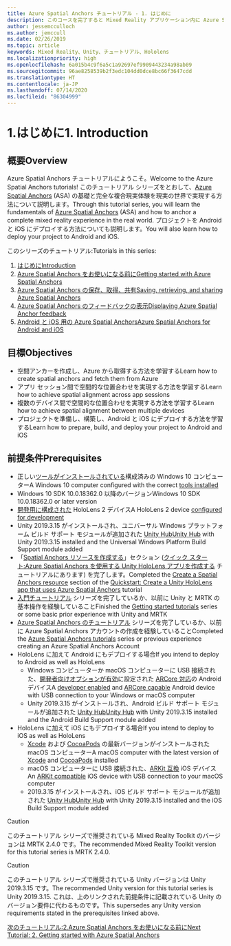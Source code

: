 ```yaml
---
title: Azure Spatial Anchors チュートリアル - 1. はじめに
description: このコースを完了すると Mixed Reality アプリケーション内に Azure Spatial Anchors を実装する方法を学習できます。
author: jessemcculloch
ms.author: jemccull
ms.date: 02/26/2019
ms.topic: article
keywords: Mixed Reality、Unity、チュートリアル、Hololens
ms.localizationpriority: high
ms.openlocfilehash: 6a015b4c9f6a5c1a92697ef9909443234a98ab09
ms.sourcegitcommit: 96ae8258539b2f3edc104dd0dce8bc66f3647cdd
ms.translationtype: HT
ms.contentlocale: ja-JP
ms.lasthandoff: 07/14/2020
ms.locfileid: "86304999"
---
```

# <a name="1-introduction"></a><span data-ttu-id="02fb0-105">1.はじめに</span><span class="sxs-lookup"><span data-stu-id="02fb0-105">1. Introduction</span></span>

## <a name="overview"></a><span data-ttu-id="02fb0-106">概要</span><span class="sxs-lookup"><span data-stu-id="02fb0-106">Overview</span></span>

<span data-ttu-id="02fb0-107">Azure Spatial Anchors チュートリアルにようこそ。</span><span class="sxs-lookup"><span data-stu-id="02fb0-107">Welcome to the Azure Spatial Anchors tutorials!</span></span> <span data-ttu-id="02fb0-108">このチュートリアル シリーズをとおして、<a href="https://azure.microsoft.com/services/spatial-anchors" target="_blank">Azure Spatial Anchors</a> (ASA) の基礎と完全な複合現実体験を現実の世界で実現する方法について説明します。</span><span class="sxs-lookup"><span data-stu-id="02fb0-108">Through this tutorial series, you will learn the fundamentals of <a href="https://azure.microsoft.com/services/spatial-anchors" target="_blank">Azure Spatial Anchors</a> (ASA) and how to anchor a complete mixed reality experience in the real world.</span></span> <span data-ttu-id="02fb0-109">プロジェクトを Android と iOS にデプロイする方法についても説明します。</span><span class="sxs-lookup"><span data-stu-id="02fb0-109">You will also learn how to deploy your project to Android and iOS.</span></span>

<span data-ttu-id="02fb0-110">このシリーズのチュートリアル:</span><span class="sxs-lookup"><span data-stu-id="02fb0-110">Tutorials in this series:</span></span>

1. [<span data-ttu-id="02fb0-111">はじめに</span><span class="sxs-lookup"><span data-stu-id="02fb0-111">Introduction</span></span>](mr-learning-asa-01.md)
2. [<span data-ttu-id="02fb0-112">Azure Spatial Anchors をお使いになる前に</span><span class="sxs-lookup"><span data-stu-id="02fb0-112">Getting started with Azure Spatial Anchors</span></span>](mr-learning-asa-02.md)
3. [<span data-ttu-id="02fb0-113">Azure Spatial Anchors の保存、取得、共有</span><span class="sxs-lookup"><span data-stu-id="02fb0-113">Saving, retrieving, and sharing Azure Spatial Anchors</span></span>](mr-learning-asa-03.md)
4. [<span data-ttu-id="02fb0-114">Azure Spatial Anchors のフィードバックの表示</span><span class="sxs-lookup"><span data-stu-id="02fb0-114">Displaying Azure Spatial Anchor feedback</span></span>](mr-learning-asa-04.md)
5. [<span data-ttu-id="02fb0-115">Android と iOS 用の Azure Spatial Anchors</span><span class="sxs-lookup"><span data-stu-id="02fb0-115">Azure Spatial Anchors for Android and iOS</span></span>](mr-learning-asa-05.md)

## <a name="objectives"></a><span data-ttu-id="02fb0-116">目標</span><span class="sxs-lookup"><span data-stu-id="02fb0-116">Objectives</span></span>

* <span data-ttu-id="02fb0-117">空間アンカーを作成し、Azure から取得する方法を学習する</span><span class="sxs-lookup"><span data-stu-id="02fb0-117">Learn how to create spatial anchors and fetch them from Azure</span></span>
* <span data-ttu-id="02fb0-118">アプリ セッション間で空間的な位置合わせを実現する方法を学習する</span><span class="sxs-lookup"><span data-stu-id="02fb0-118">Learn how to achieve spatial alignment across app sessions</span></span>
* <span data-ttu-id="02fb0-119">複数のデバイス間で空間的な位置合わせを実現する方法を学習する</span><span class="sxs-lookup"><span data-stu-id="02fb0-119">Learn how to achieve spatial alignment between multiple devices</span></span>
* <span data-ttu-id="02fb0-120">プロジェクトを準備し、構築し、Android と iOS にデプロイする方法を学習する</span><span class="sxs-lookup"><span data-stu-id="02fb0-120">Learn how to prepare, build, and deploy your project to Android and iOS</span></span>

## <a name="prerequisites"></a><span data-ttu-id="02fb0-121">前提条件</span><span class="sxs-lookup"><span data-stu-id="02fb0-121">Prerequisites</span></span>

* <span data-ttu-id="02fb0-122">正しい[ツールがインストールされている](install-the-tools.md)構成済みの Windows 10 コンピューター</span><span class="sxs-lookup"><span data-stu-id="02fb0-122">A Windows 10 computer configured with the correct [tools installed](install-the-tools.md)</span></span>
* <span data-ttu-id="02fb0-123">Windows 10 SDK 10.0.18362.0 以降のバージョン</span><span class="sxs-lookup"><span data-stu-id="02fb0-123">Windows 10 SDK 10.0.18362.0 or later version</span></span>
* <span data-ttu-id="02fb0-124">[開発用に構成された](using-visual-studio.md#enabling-developer-mode) HoloLens 2 デバイス</span><span class="sxs-lookup"><span data-stu-id="02fb0-124">A HoloLens 2 device [configured for development](using-visual-studio.md#enabling-developer-mode)</span></span>
* <span data-ttu-id="02fb0-125">Unity 2019.3.15 がインストールされ、ユニバーサル Windows プラットフォーム ビルド サポート モジュールが追加された <a href="https://docs.unity3d.com/Manual/GettingStartedInstallingHub.html" target="_blank">Unity Hub</a></span><span class="sxs-lookup"><span data-stu-id="02fb0-125"><a href="https://docs.unity3d.com/Manual/GettingStartedInstallingHub.html" target="_blank">Unity Hub</a> with Unity 2019.3.15 installed and the Universal Windows Platform Build Support module added</span></span>
* <span data-ttu-id="02fb0-126">「[Spatial Anchors リソースを作成する](https://docs.microsoft.com/azure/spatial-anchors/quickstarts/get-started-unity-hololens#create-a-spatial-anchors-resource)」セクション ([クイック スタート:Azure Spatial Anchors を使用する Unity HoloLens アプリを作成する](https://docs.microsoft.com/azure/spatial-anchors/quickstarts/get-started-unity-hololens) チュートリアルにあります) を完了します。</span><span class="sxs-lookup"><span data-stu-id="02fb0-126">Completed the [Create a Spatial Anchors resource](https://docs.microsoft.com/azure/spatial-anchors/quickstarts/get-started-unity-hololens#create-a-spatial-anchors-resource) section of the [Quickstart: Create a Unity HoloLens app that uses Azure Spatial Anchors](https://docs.microsoft.com/azure/spatial-anchors/quickstarts/get-started-unity-hololens) tutorial</span></span>
* <span data-ttu-id="02fb0-127">[入門チュートリアル](mr-learning-base-01.md) シリーズを完了しているか、以前に Unity と MRTK の基本操作を経験していること</span><span class="sxs-lookup"><span data-stu-id="02fb0-127">Finished the [Getting started tutorials](mr-learning-base-01.md) series or some basic prior experience with Unity and MRTK</span></span>
* <span data-ttu-id="02fb0-128">[Azure Spatial Anchors のチュートリアル](mr-learning-asa-01.md) シリーズを完了しているか、以前に Azure Spatial Anchors アカウントの作成を経験していること</span><span class="sxs-lookup"><span data-stu-id="02fb0-128">Completed the [Azure Spatial Anchors tutorials](mr-learning-asa-01.md) series or previous experience creating an Azure Spatial Anchors Account</span></span>
* <span data-ttu-id="02fb0-129">HoloLens に加えて Android にもデプロイする場合</span><span class="sxs-lookup"><span data-stu-id="02fb0-129">If you intend to deploy to Android as well as HoloLens</span></span>
  * <span data-ttu-id="02fb0-130">Windows コンピューターか macOS コンピューターに USB 接続された、<a href="https://developer.android.com/studio/debug/dev-options" target="_blank">開発者向けオプションが有効</a>に設定された <a href="https://developers.google.com/ar/discover/supported-devices" target="_blank">ARCore 対応</a>の Android デバイス</span><span class="sxs-lookup"><span data-stu-id="02fb0-130">A <a href="https://developer.android.com/studio/debug/dev-options" target="_blank">developer enabled</a> and <a href="https://developers.google.com/ar/discover/supported-devices" target="_blank">ARCore capable</a> Android device with USB connection to your Windows or macOS computer</span></span>
  * <span data-ttu-id="02fb0-131">Unity 2019.3.15 がインストールされ、Android ビルド サポート モジュールが追加された <a href="https://docs.unity3d.com/Manual/GettingStartedInstallingHub.html" target="_blank">Unity Hub</a></span><span class="sxs-lookup"><span data-stu-id="02fb0-131"><a href="https://docs.unity3d.com/Manual/GettingStartedInstallingHub.html" target="_blank">Unity Hub</a> with Unity 2019.3.15 installed and the Android Build Support module added</span></span>
* <span data-ttu-id="02fb0-132">HoloLens に加えて iOS にもデプロイする場合</span><span class="sxs-lookup"><span data-stu-id="02fb0-132">If you intend to deploy to iOS as well as HoloLens</span></span>
  * <span data-ttu-id="02fb0-133"><a href="https://geo.itunes.apple.com/us/app/xcode/id497799835?mt=12" target="_blank">Xcode</a> および <a href="https://cocoapods.org" target="_blank">CocoaPods</a> の最新バージョンがインストールされた macOS コンピューター</span><span class="sxs-lookup"><span data-stu-id="02fb0-133">A macOS computer with the latest version of <a href="https://geo.itunes.apple.com/us/app/xcode/id497799835?mt=12" target="_blank">Xcode</a> and <a href="https://cocoapods.org" target="_blank">CocoaPods</a> installed</span></span>
  * <span data-ttu-id="02fb0-134">macOS コンピューターに USB 接続された、<a href="https://developer.apple.com/documentation/arkit/verifying_device_support_and_user_permission" target="_blank">ARKit 互換</a> iOS デバイス</span><span class="sxs-lookup"><span data-stu-id="02fb0-134">An <a href="https://developer.apple.com/documentation/arkit/verifying_device_support_and_user_permission" target="_blank">ARKit compatible</a> iOS device with USB connection to your macOS computer</span></span>
  * <span data-ttu-id="02fb0-135">2019.3.15 がインストールされ、iOS ビルド サポート モジュールが追加された <a href="https://docs.unity3d.com/Manual/GettingStartedInstallingHub.html" target="_blank">Unity Hub</a></span><span class="sxs-lookup"><span data-stu-id="02fb0-135"><a href="https://docs.unity3d.com/Manual/GettingStartedInstallingHub.html" target="_blank">Unity Hub</a> with Unity 2019.3.15 installed and the iOS Build Support module added</span></span>

> [!CAUTION]
> <span data-ttu-id="02fb0-136">このチュートリアル シリーズで推奨されている Mixed Reality Toolkit のバージョンは MRTK 2.4.0 です。</span><span class="sxs-lookup"><span data-stu-id="02fb0-136">The recommended Mixed Reality Toolkit version for this tutorial series is MRTK 2.4.0.</span></span>

> [!CAUTION]
> <span data-ttu-id="02fb0-137">このチュートリアル シリーズで推奨されている Unity バージョンは Unity 2019.3.15 です。</span><span class="sxs-lookup"><span data-stu-id="02fb0-137">The recommended Unity version for this tutorial series is Unity 2019.3.15.</span></span> <span data-ttu-id="02fb0-138">これは、上のリンクされた前提条件に記載されている Unity のバージョン要件に代わるものです。</span><span class="sxs-lookup"><span data-stu-id="02fb0-138">This supersedes any Unity version requirements stated in the prerequisites linked above.</span></span>

[<span data-ttu-id="02fb0-139">次のチュートリアル:2.Azure Spatial Anchors をお使いになる前に</span><span class="sxs-lookup"><span data-stu-id="02fb0-139">Next Tutorial: 2. Getting started with Azure Spatial Anchors</span></span>](mr-learning-asa-02.md)
